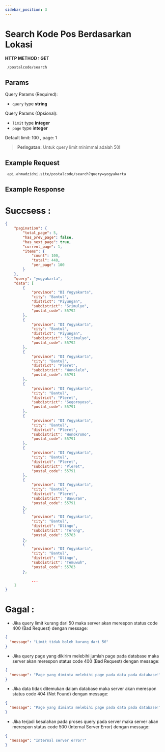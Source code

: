 ```yaml
---
sidebar_position: 3
---
```


# Search Kode Pos Berdasarkan Lokasi

**HTTP METHOD : GET**

```txt title="endpoint"
 /postalcode/search
```

## Params

Query Params (Required):

- `query` type **string**

Query Params (Opsional):

- `limit` type **integer**
- `page` type **integer**

Default limit: 100 , page: 1

> **Peringatan:** Untuk query limit minimmal adalah 50!

## Example Request

```txt title="GET"
 api.ahmadzidni.site/postalcode/search?query=yogyakarta
```

## Example Response

# Succsess :

```json title="200"
{
    "pagination": {
        "total_page": 5,
        "has_prev_page": false,
        "has_next_page": true,
        "current_page": 1,
        "items": {
            "count": 100,
            "total": 440,
            "per_page": 100
        }
    },
    "query": "yogyakarta",
    "data": [
        {
            "province": "DI Yogyakarta",
            "city": "Bantul",
            "district": "Piyungan",
            "subdistrict": "Srimulyo",
            "postal_code": 55792
        },
        {
            "province": "DI Yogyakarta",
            "city": "Bantul",
            "district": "Piyungan",
            "subdistrict": "Sitimulyo",
            "postal_code": 55792
        },
        {
            "province": "DI Yogyakarta",
            "city": "Bantul",
            "district": "Pleret",
            "subdistrict": "Wonolelo",
            "postal_code": 55791
        },
        {
            "province": "DI Yogyakarta",
            "city": "Bantul",
            "district": "Pleret",
            "subdistrict": "Segoroyoso",
            "postal_code": 55791
        },
        {
            "province": "DI Yogyakarta",
            "city": "Bantul",
            "district": "Pleret",
            "subdistrict": "Wonokromo",
            "postal_code": 55791
        },
        {
            "province": "DI Yogyakarta",
            "city": "Bantul",
            "district": "Pleret",
            "subdistrict": "Pleret",
            "postal_code": 55791
        },
        {
            "province": "DI Yogyakarta",
            "city": "Bantul",
            "district": "Pleret",
            "subdistrict": "Bawuran",
            "postal_code": 55791
        },
        {
            "province": "DI Yogyakarta",
            "city": "Bantul",
            "district": "Dlingo",
            "subdistrict": "Terong",
            "postal_code": 55783
        },
        {
            "province": "DI Yogyakarta",
            "city": "Bantul",
            "district": "Dlingo",
            "subdistrict": "Temuwuh",
            "postal_code": 55783
        },

            ...
    ]
}

```

# Gagal :

- Jika query limit kurang dari 50 maka server akan merespon status code 400 (Bad Request) dengan message:

```json title="400"
{
  "message": "Limit tidak boleh kurang dari 50"
}
```

- Jika query page yang dikirim melebihi jumlah page pada database maka server akan merespon status code 400 (Bad Request) dengan message:

```json title="400"
{
  "message": "Page yang diminta melebihi page pada data pada database!"
}
```

- Jika data tidak ditemukan dalam database maka server akan merespon status code 404 (Not Found) dengan message:

```json title="404"
{
  "message": "Page yang diminta melebihi page pada data pada database!"
}
```

- Jika terjadi kesalahan pada proses query pada server maka server akan merespon status code 500 (Internal Server Error) dengan message:

```json title="500"
{
  "message": "Internal server error!"
}
```
